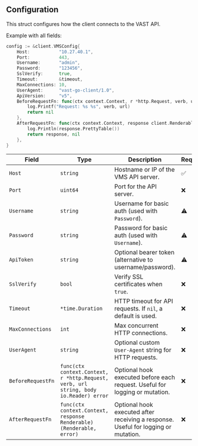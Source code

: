 ## Configuration

This struct configures how the client connects to the VAST API.

Example with all fields:

```go
config := &client.VMSConfig{
    Host:           "10.27.40.1",
    Port:           443,
    Username:       "admin",
    Password:       "123456",
    SslVerify:      true,
    Timeout:        &timeout,
    MaxConnections: 10,
    UserAgent:      "vast-go-client/1.0",
    ApiVersion:     "v5",
    BeforeRequestFn: func(ctx context.Context, r *http.Request, verb, url string, body io.Reader) error {
        log.Printf("Request: %s %s", verb, url)
        return nil
    },
    AfterRequestFn: func(ctx context.Context, response client.Renderable) (client.Renderable, error) {
        log.Println(response.PrettyTable())
        return response, nil
    },
}
```

| Field           | Type                                                                                 | Description                                                                        | Required | Default |
|-----------------|--------------------------------------------------------------------------------------|------------------------------------------------------------------------------------|--------|----|
| `Host`          | `string`                                                                             | Hostname or IP of the VMS API server.                                              | ✅      | —  |
| `Port`          | `uint64`                                                                             | Port for the API server.                                                           | ❌      | `443` |
| `Username`      | `string`                                                                             | Username for basic auth (used with `Password`).                                    | ⚠️     | —  |
| `Password`      | `string`                                                                             | Password for basic auth (used with `Username`).                                    | ⚠️     | —  |
| `ApiToken`      | `string`                                                                             | Optional bearer token (alternative to username/password).                          | ⚠️     | —  |
| `SslVerify`     | `bool`                                                                               | Verify SSL certificates when `true`.                                               | ❌      | `false` |
| `Timeout`       | `*time.Duration`                                                                     | HTTP timeout for API requests. If `nil`, a default is used.                        | ❌      | `30s` |
| `MaxConnections`| `int`                                                                                | Max concurrent HTTP connections.                                                   | ❌      | `10` |
| `UserAgent`     | `string`                                                                             | Optional custom `User-Agent` string for HTTP requests.                             | ❌      | `vast-go-client` |
| `BeforeRequestFn`    | `func(ctx context.Context, r *http.Request, verb, url string, body io.Reader) error` | Optional hook executed before each request. Useful for logging or mutation.        | ❌      | —  |
| `AfterRequestFn`    | `func(ctx context.Context, response Renderable) (Renderable, error)`                 | Optional hook executed after receiving a response. Useful for logging or mutation. | ❌   | —  |
